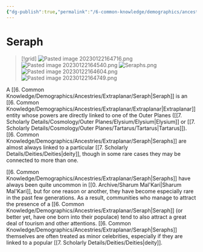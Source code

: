 ```yaml
---
{"dg-publish":true,"permalink":"/6-common-knowledge/demographics/ancestries/extraplanar/seraph/","noteIcon":""}
---
```


# Seraph

>[!grid]
>![Pasted image 20230122164716.png](/img/user/x.%20Assets/Attachments/Pasted%20image%2020230122164716.png)
>![Pasted image 20230122164540.png](/img/user/x.%20Assets/Attachments/Pasted%20image%2020230122164540.png)
![Seraphs.png](/img/user/x.%20Assets/Attachments/Images/Misc/Seraphs.png)
![Pasted image 20230122164604.png](/img/user/x.%20Assets/Attachments/Pasted%20image%2020230122164604.png)
![Pasted image 20230122164749.png](/img/user/x.%20Assets/Attachments/Pasted%20image%2020230122164749.png)


A [[6. Common Knowledge/Demographics/Ancestries/Extraplanar/Seraph\|Seraph]] is an [[6. Common Knowledge/Demographics/Ancestries/Extraplanar/Extraplanar\|Extraplanar]] entity whose powers are directly linked to one of the Outer Planes ([[7. Scholarly Details/Cosmology/Outer Planes/Elysium/Elysium\|Elysium]] or [[7. Scholarly Details/Cosmology/Outer Planes/Tartarus/Tartarus\|Tartarus]]). [[6. Common Knowledge/Demographics/Ancestries/Extraplanar/Seraph\|Seraphs]] are almost always linked to a particular [[7. Scholarly Details/Deities/Deities\|deity]], though in some rare cases they may be connected to more than one. 

[[6. Common Knowledge/Demographics/Ancestries/Extraplanar/Seraph\|Seraphs]] have always been quite uncommon  in [[0. Archive/Sharum Mal'Kari\|Sharum Mal'Kari]], but for one reason or another, they have become especially rare in the past few generations. As a result, communities who manage to attract the presence of a [[6. Common Knowledge/Demographics/Ancestries/Extraplanar/Seraph\|Seraph]] (or better yet, have one born into their populace) tend to also attract a great deal of tourism and other attentions. [[6. Common Knowledge/Demographics/Ancestries/Extraplanar/Seraph\|Seraphs]] themselves are often treated as minor celebrities, especially if they are linked to a popular [[7. Scholarly Details/Deities/Deities\|deity]].   
